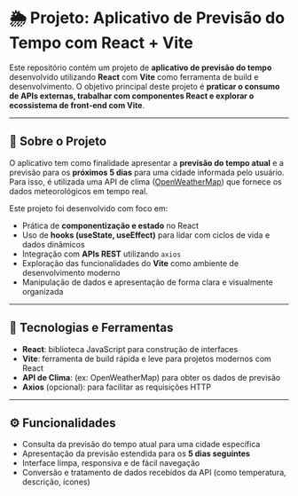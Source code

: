 # 🌦️ Projeto: Aplicativo de Previsão do Tempo com React + Vite

Este repositório contém um projeto de **aplicativo de previsão do tempo** desenvolvido utilizando **React** com **Vite** como ferramenta de build e desenvolvimento. O objetivo principal deste projeto é **praticar o consumo de APIs externas, trabalhar com componentes React e explorar o ecossistema de front-end com Vite**.

---

## 📌 Sobre o Projeto

O aplicativo tem como finalidade apresentar a **previsão do tempo atual** e a previsão para os **próximos 5 dias** para uma cidade informada pelo usuário. Para isso, é utilizada uma API de clima ([OpenWeatherMap](https://openweathermap.org/)) que fornece os dados meteorológicos em tempo real.

Este projeto foi desenvolvido com foco em:

- Prática de **componentização e estado** no React
- Uso de **hooks (useState, useEffect)** para lidar com ciclos de vida e dados dinâmicos
- Integração com **APIs REST** utilizando `axios`
- Exploração das funcionalidades do **Vite** como ambiente de desenvolvimento moderno
- Manipulação de dados e apresentação de forma clara e visualmente organizada

---

## 🔧 Tecnologias e Ferramentas

- **React**: biblioteca JavaScript para construção de interfaces
- **Vite**: ferramenta de build rápida e leve para projetos modernos com React
- **API de Clima**: (ex: OpenWeatherMap) para obter os dados de previsão
- **Axios** (opcional): para facilitar as requisições HTTP

---

## ⚙️ Funcionalidades

- Consulta da previsão do tempo atual para uma cidade específica
- Apresentação da previsão estendida para os **5 dias seguintes**
- Interface limpa, responsiva e de fácil navegação
- Conversão e tratamento de dados recebidos da API (como temperatura, descrição, ícones)


